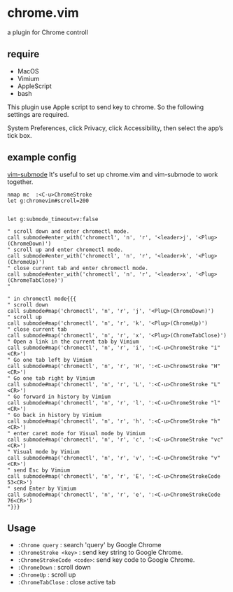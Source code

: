# chrome.vim
a plugin for Chrome controll

## require

* MacOS
* Vimium
* AppleScript
* bash

This plugin use Apple script to send key to chrome.
So the following settings are required.

System Preferences, click Privacy, click Accessibility, then select the app’s tick box.

## example config

[vim-submode](https://github.com/kana/vim-submode)
It's useful to set up chrome.vim and vim-submode to work together.

```
nmap mc  :<C-u>ChromeStroke
let g:chromevim#scroll=200


let g:submode_timeout=v:false

" scroll down and enter chromectl mode.
call submode#enter_with('chromectl', 'n', 'r', '<leader>j', '<Plug>(ChromeDown)')
" scroll up and enter chromectl mode.
call submode#enter_with('chromectl', 'n', 'r', '<leader>k', '<Plug>(ChromeUp)')
" close current tab and enter chromectl mode.
call submode#enter_with('chromectl', 'n', 'r', '<leader>x', '<Plug>(ChromeTabClose)')
"

" in chromectl mode{{{
" scroll down
call submode#map('chromectl', 'n', 'r', 'j', '<Plug>(ChromeDown)')
" scroll up
call submode#map('chromectl', 'n', 'r', 'k', '<Plug>(ChromeUp)')
" close current tab
call submode#map('chromectl', 'n', 'r', 'x', '<Plug>(ChromeTabClose)')
" Open a link in the current tab by Vimium
call submode#map('chromectl', 'n', 'r', 'i', ':<C-u>ChromeStroke "i"<CR>')
" Go one tab left by Vimium
call submode#map('chromectl', 'n', 'r', 'H', ':<C-u>ChromeStroke "H"<CR>')
" Go one tab right by Vimium
call submode#map('chromectl', 'n', 'r', 'L', ':<C-u>ChromeStroke "L"<CR>')
" Go forward in history by Vimium
call submode#map('chromectl', 'n', 'r', 'l', ':<C-u>ChromeStroke "l"<CR>')
" Go back in history by Vimium
call submode#map('chromectl', 'n', 'r', 'h', ':<C-u>ChromeStroke "h"<CR>')
" enter caret mode for Visual mode by Vimium
call submode#map('chromectl', 'n', 'r', 'c', ':<C-u>ChromeStroke "vc"<CR>')
" Visual mode by Vimium
call submode#map('chromectl', 'n', 'r', 'v', ':<C-u>ChromeStroke "v"<CR>')
" send Esc by Vimium
call submode#map('chromectl', 'n', 'r', 'E', ':<C-u>ChromeStrokeCode 53<CR>')
" send Enter by Vimium
call submode#map('chromectl', 'n', 'r', 'e', ':<C-u>ChromeStrokeCode 76<CR>')
"}}}
```

## Usage

* `:Chrome query`           : search 'query' by Google Chrome
* `:ChromeStroke <key>`     : send key string to Google Chrome.
* `:ChromeStrokeCode <code>`: send key code to Google Chrome.
* `:ChromeDown`             : scroll down
* `:ChromeUp`               : scroll up
* `:ChromeTabClose`         : close active tab

